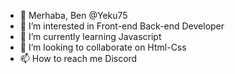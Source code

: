 - 👋 Merhaba, Ben @Yeku75
- 👀 I’m interested in Front-end Back-end Developer
- 🌱 I’m currently learning Javascript
- 💞️ I’m looking to collaborate on Html-Css
- 📫 How to reach me Discord

<!---
Yeku75/Yeku75 is a ✨ special ✨ repository because its `README.md` (this file) appears on your GitHub profile.
You can click the Preview link to take a look at your changes.
--->
